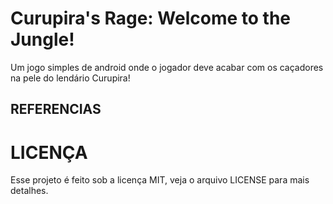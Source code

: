 Curupira's Rage: Welcome to the Jungle!
=======================================

Um jogo simples de android onde o jogador deve acabar com os caçadores na pele do
lendário Curupira!


REFERENCIAS
-----------


LICENÇA
=======

Esse projeto é feito sob a licença MIT, veja o arquivo LICENSE para mais detalhes.
